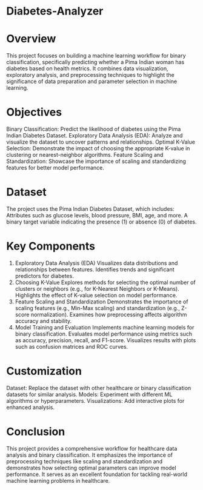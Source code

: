 # Diabetes-Analyzer
# Overview
This project focuses on building a machine learning workflow for binary classification, specifically predicting whether a Pima Indian woman has diabetes based on health metrics. It combines data visualization, exploratory analysis, and preprocessing techniques to highlight the significance of data preparation and parameter selection in machine learning.

# Objectives
Binary Classification: Predict the likelihood of diabetes using the Pima Indian Diabetes Dataset.
Exploratory Data Analysis (EDA): Analyze and visualize the dataset to uncover patterns and relationships.
Optimal K-Value Selection: Demonstrate the impact of choosing the appropriate K-value in clustering or nearest-neighbor algorithms.
Feature Scaling and Standardization: Showcase the importance of scaling and standardizing features for better model performance.

# Dataset
The project uses the Pima Indian Diabetes Dataset, which includes:
Attributes such as glucose levels, blood pressure, BMI, age, and more.
A binary target variable indicating the presence (1) or absence (0) of diabetes.

# Key Components
1. Exploratory Data Analysis (EDA)
Visualizes data distributions and relationships between features.
Identifies trends and significant predictors for diabetes.
2. Choosing K-Value
Explores methods for selecting the optimal number of clusters or neighbors (e.g., for K-Nearest Neighbors or K-Means).
Highlights the effect of K-value selection on model performance.
3. Feature Scaling and Standardization
Demonstrates the importance of scaling features (e.g., Min-Max scaling) and standardization (e.g., Z-score normalization).
Examines how preprocessing affects algorithm accuracy and stability.
4. Model Training and Evaluation
Implements machine learning models for binary classification.
Evaluates model performance using metrics such as accuracy, precision, recall, and F1-score.
Visualizes results with plots such as confusion matrices and ROC curves.

# Customization
Dataset: Replace the dataset with other healthcare or binary classification datasets for similar analysis.
Models: Experiment with different ML algorithms or hyperparameters.
Visualizations: Add interactive plots for enhanced analysis.

# Conclusion
This project provides a comprehensive workflow for healthcare data analysis and binary classification. It emphasizes the importance of preprocessing techniques like scaling and standardization and demonstrates how selecting optimal parameters can improve model performance. It serves as an excellent foundation for tackling real-world machine learning problems in healthcare.
